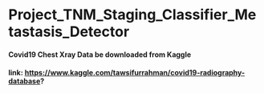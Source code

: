 # Project_TNM_Staging_Classifier_Metastasis_Detector

#### Covid19 Chest Xray Data be downloaded from Kaggle
#### link: https://www.kaggle.com/tawsifurrahman/covid19-radiography-database?
